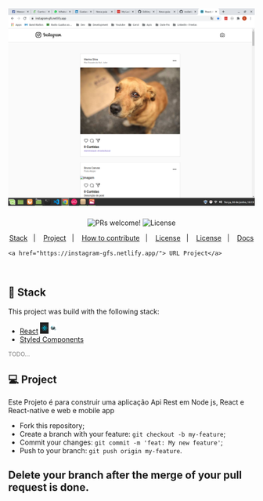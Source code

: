 <h1 align="center">
    <img alt="UI Components" src="instarocket.png" width="600px" />
</h1>

<p align="center">
  <img alt="PRs welcome!" src="https://img.shields.io/badge/PRs-welcome-dc3c3c.svg">
  <img alt="License" src="https://img.shields.io/badge/License-MIT-dc3c3c.svg">
</p>

<p align="center">
  <a href="#rocket-stack">Stack</a>&nbsp;&nbsp;&nbsp;|&nbsp;&nbsp;&nbsp;
  <a href="#-project">Project</a>&nbsp;&nbsp;&nbsp;|&nbsp;&nbsp;&nbsp;
  <a href="#-how-to-contribute">How to contribute</a>&nbsp;&nbsp;&nbsp;|&nbsp;&nbsp;&nbsp;
  <a href="#memo-license">License</a>&nbsp;&nbsp;&nbsp;|&nbsp;&nbsp;&nbsp;
  <a href="#memo-license">License</a>&nbsp;&nbsp;&nbsp;|&nbsp;&nbsp;&nbsp;
  <a href="docs/index.md">Docs</a>
</p>

    <a href="https://instagram-gfs.netlify.app/"> URL Project</a>
            
  

<br>

<div align="center">
 
</div>

## :rocket: Stack

This project was build with the following stack:

- [React](https://reactjs.org) <img alt="react" src="logo-og.png" width="35px" />
- [Styled Components](https://styled-components.com/)

<p style="color: grey; font-size: 12px">TODO...</p>

## 💻 Project
Este Projeto é para construir uma aplicação Api  Rest em Node js, React e React-native e  web e mobile app

- Fork this repository;
- Create a branch with your feature: `git checkout -b my-feature`;
- Commit your changes: `git commit -m 'feat: My new feature'`;
- Push to your branch: `git push origin my-feature`.

Delete your branch after the merge of your pull request is done.
---

